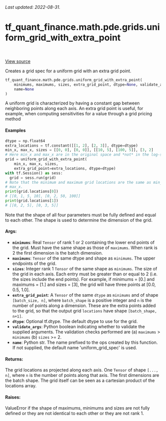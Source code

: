 <!--
This file is generated by a tool. Do not edit directly.
For open-source contributions the docs will be updated automatically.
-->

*Last updated: 2022-08-31.*

<div itemscope itemtype="http://developers.google.com/ReferenceObject">
<meta itemprop="name" content="tf_quant_finance.math.pde.grids.uniform_grid_with_extra_point" />
<meta itemprop="path" content="Stable" />
</div>

# tf_quant_finance.math.pde.grids.uniform_grid_with_extra_point

<!-- Insert buttons and diff -->

<table class="tfo-notebook-buttons tfo-api" align="left">
</table>

<a target="_blank" href="https://github.com/google/tf-quant-finance/blob/master/tf_quant_finance/math/pde/grids.py">View source</a>



Creates a grid spec for a uniform grid with an extra grid point.

```python
tf_quant_finance.math.pde.grids.uniform_grid_with_extra_point(
    minimums, maximums, sizes, extra_grid_point, dtype=None, validate_args=False,
    name=None
)
```



<!-- Placeholder for "Used in" -->

A uniform grid is characterized by having a constant gap between neighboring
points along each axis. An extra grid point is useful, for example, when
computing sensitivities for a value through a grid pricing method

#### Examples

```python
dtype = np.float64
extra_locations = tf.constant([[1, 2], [2, 3]], dtype=dtype)
min_x, max_x, sizes = [[0, 0], [0, 0]], [[10, 5], [100, 5]], [3, 2]
# Here min_x and max_x are in the original space and *not* in the log-space.
grid = uniform_grid_with_extra_point(
    min_x, max_x, sizes,
    extra_grid_point=extra_locations, dtype=dtype)
with tf.Session() as sess:
  grid = sess.run(grid)
# Note that the minimum and maximum grid locations are the same as min_x and
# max_x.
print(grid.locations[0])
# [[0, 1, 5, 10], [0, 2, 50, 100]]
print(grid.locations[1])
# [[0, 2, 5], [0, 3, 5]]
```

Note that the shape of all four parameters must be fully defined and equal
to each other. The shape is used to determine the dimension of the grid.

#### Args:


* <b>`minimums`</b>: Real `Tensor` of rank 1 or 2 containing the lower end points of
  the grid. Must have the same shape as those of `maximums`. When rank is 2
  the first dimension is the batch dimension.
* <b>`maximums`</b>: `Tensor` of the same dtype and shape as `minimums`. The upper
  endpoints of the grid.
* <b>`sizes`</b>: Integer rank 1 `Tensor` of the same shape as `minimums`. The size of
  the grid in each axis. Each entry must be greater than or equal to 2 (i.e.
  the sizes include the end points). For example, if minimums = [0.] and
  maximums = [1.] and sizes = [3], the grid will have three points at [0.0,
  0.5, 1.0].
* <b>`extra_grid_point`</b>: A `Tensor` of the same `dtype` as `minimums` and of shape
  `[batch_size, n]`, where `batch_shape` is a positive integer and `n` is
  the number of points along a dimension. These are the extra points added
  to the grid, so that the output grid `locations` have shape `[batch_shape,
  n+1]`.
* <b>`dtype`</b>: Optional tf.dtype. The default dtype to use for the grid.
* <b>`validate_args`</b>: Python boolean indicating whether to validate the supplied
  arguments. The validation checks performed are (a) `maximums` > `minimums`
  (b) `sizes` >= 2.
* <b>`name`</b>: Python str. The name prefixed to the ops created by this function. If
  not supplied, the default name 'uniform_grid_spec' is used.


#### Returns:

The grid locations as projected along each axis. One `Tensor` of shape
`[..., n]`, where `n` is the number of points along that axis. The first
dimensions are the batch shape. The grid itself can be seen as a cartesian
product of the locations array.



#### Raises:

ValueError if the shape of maximums, minimums and sizes are not fully
defined or they are not identical to each other or they are not rank 1.
